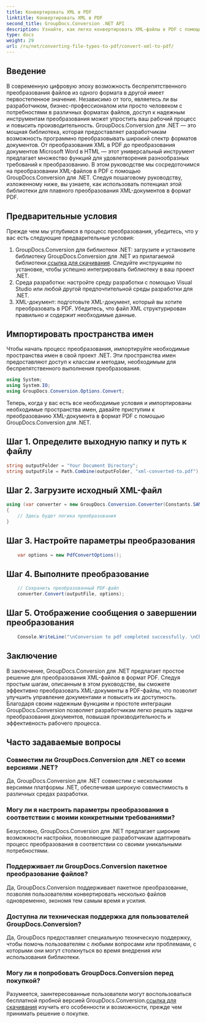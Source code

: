 ```yaml
---
title: Конвертировать XML в PDF
linktitle: Конвертировать XML в PDF
second_title: GroupDocs.Conversion .NET API
description: Узнайте, как легко конвертировать XML-файлы в PDF с помощью GroupDocs.Conversion для .NET. Повысьте эффективность управления документами.
type: docs
weight: 29
url: /ru/net/converting-file-types-to-pdf/convert-xml-to-pdf/
---
```

## Введение
В современную цифровую эпоху возможность беспрепятственного преобразования файлов из одного формата в другой имеет первостепенное значение. Независимо от того, являетесь ли вы разработчиком, бизнес-профессионалом или просто человеком с потребностями в различных форматах файлов, доступ к надежным инструментам преобразования может упростить ваш рабочий процесс и повысить производительность.
GroupDocs.Conversion для .NET — это мощная библиотека, которая предоставляет разработчикам возможность программно преобразовывать широкий спектр форматов документов. От преобразования XML в PDF до преобразования документов Microsoft Word в HTML — этот универсальный инструмент предлагает множество функций для удовлетворения разнообразных требований к преобразованию.
В этом руководстве мы сосредоточимся на преобразовании XML-файлов в PDF с помощью GroupDocs.Conversion для .NET. Следуя пошаговому руководству, изложенному ниже, вы узнаете, как использовать потенциал этой библиотеки для плавного преобразования XML-документов в формат PDF.
## Предварительные условия
Прежде чем мы углубимся в процесс преобразования, убедитесь, что у вас есть следующие предварительные условия:
1.  GroupDocs.Conversion для библиотеки .NET: загрузите и установите библиотеку GroupDocs.Conversion для .NET из прилагаемой библиотеки.[ссылка для скачивания](https://releases.groupdocs.com/conversion/net/). Следуйте инструкциям по установке, чтобы успешно интегрировать библиотеку в ваш проект .NET.
2. Среда разработки: настройте среду разработки с помощью Visual Studio или любой другой предпочтительной среды разработки для .NET.
3. XML-документ: подготовьте XML-документ, который вы хотите преобразовать в PDF. Убедитесь, что файл XML структурирован правильно и содержит необходимые данные.

## Импортировать пространства имен
Чтобы начать процесс преобразования, импортируйте необходимые пространства имен в свой проект .NET. Эти пространства имен предоставляют доступ к классам и методам, необходимым для беспрепятственного выполнения преобразования.

```csharp
using System;
using System.IO;
using GroupDocs.Conversion.Options.Convert;
```

Теперь, когда у вас есть все необходимые условия и импортированы необходимые пространства имен, давайте приступим к преобразованию XML-документа в формат PDF с помощью GroupDocs.Conversion для .NET.
## Шаг 1. Определите выходную папку и путь к файлу
```csharp
string outputFolder = "Your Document Directory";
string outputFile = Path.Combine(outputFolder, "xml-converted-to.pdf");
```
## Шаг 2. Загрузите исходный XML-файл
```csharp
using (var converter = new GroupDocs.Conversion.Converter(Constants.SAMPLE_XML))
{
	// Здесь будет логика преобразования
}
```
## Шаг 3. Настройте параметры преобразования
```csharp
	var options = new PdfConvertOptions();
```
## Шаг 4. Выполните преобразование
```csharp
	// Сохранить преобразованный PDF-файл
	converter.Convert(outputFile, options);
```
## Шаг 5. Отображение сообщения о завершении преобразования
```csharp
	Console.WriteLine("\nConversion to pdf completed successfully. \nCheck output in {0}", outputFolder);
```

## Заключение
В заключение, GroupDocs.Conversion для .NET предлагает простое решение для преобразования XML-файлов в формат PDF. Следуя простым шагам, описанным в этом руководстве, вы сможете эффективно преобразовать XML-документы в PDF-файлы, что позволит улучшить управление документами и повысить их доступность.
Благодаря своим надежным функциям и простоте интеграции GroupDocs.Conversion позволяет разработчикам легко решать задачи преобразования документов, повышая производительность и эффективность рабочего процесса.
## Часто задаваемые вопросы
### Совместим ли GroupDocs.Conversion для .NET со всеми версиями .NET?
Да, GroupDocs.Conversion для .NET совместим с несколькими версиями платформы .NET, обеспечивая широкую совместимость в различных средах разработки.
### Могу ли я настроить параметры преобразования в соответствии с моими конкретными требованиями?
Безусловно, GroupDocs.Conversion для .NET предлагает широкие возможности настройки, позволяющие разработчикам адаптировать процесс преобразования в соответствии со своими уникальными потребностями.
### Поддерживает ли GroupDocs.Conversion пакетное преобразование файлов?
Да, GroupDocs.Conversion поддерживает пакетное преобразование, позволяя пользователям конвертировать несколько файлов одновременно, экономя тем самым время и усилия.
### Доступна ли техническая поддержка для пользователей GroupDocs.Conversion?
Да, GroupDocs предоставляет специальную техническую поддержку, чтобы помочь пользователям с любыми вопросами или проблемами, с которыми они могут столкнуться во время внедрения или использования библиотеки.
### Могу ли я попробовать GroupDocs.Conversion перед покупкой?
 Разумеется, заинтересованные пользователи могут воспользоваться бесплатной пробной версией GroupDocs.Conversion.[ссылка для скачивания](https://releases.groupdocs.com/conversion/net/) изучить его особенности и возможности, прежде чем принимать решение о покупке.